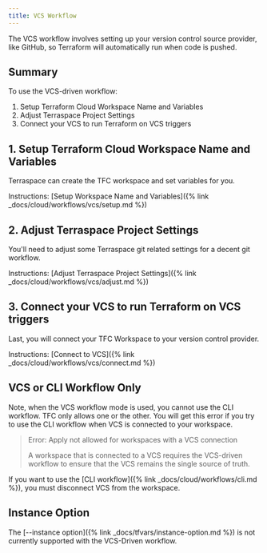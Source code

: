 ```yaml
---
title: VCS Workflow
---
```


The VCS workflow involves setting up your version control source provider, like GitHub, so Terraform will automatically run when code is pushed.

## Summary

To use the VCS-driven workflow:

1. Setup Terraform Cloud Workspace Name and Variables
2. Adjust Terraspace Project Settings
3. Connect your VCS to run Terraform on VCS triggers

## 1. Setup Terraform Cloud Workspace Name and Variables

Terraspace can create the TFC workspace and set variables for you.

Instructions: [Setup Workspace Name and Variables]({% link _docs/cloud/workflows/vcs/setup.md %})

## 2. Adjust Terraspace Project Settings

You'll need to adjust some Terraspace git related settings for a decent git workflow.

Instructions: [Adjust Terraspace Project Settings]({% link _docs/cloud/workflows/vcs/adjust.md %})

## 3. Connect your VCS to run Terraform on VCS triggers

Last, you will connect your TFC Workspace to your version control provider.

Instructions: [Connect to VCS]({% link _docs/cloud/workflows/vcs/connect.md %})

## VCS or CLI Workflow Only

Note, when the VCS workflow mode is used, you cannot use the CLI workflow. TFC only allows one or the other.  You will get this error if you try to use the CLI workflow when VCS is connected to your workspace.

> Error: Apply not allowed for workspaces with a VCS connection
>
> A workspace that is connected to a VCS requires the VCS-driven workflow to
    ensure that the VCS remains the single source of truth.

If you want to use the [CLI workflow]({% link _docs/cloud/workflows/cli.md %}), you must disconnect VCS from the workspace.

## Instance Option

The [--instance option]({% link _docs/tfvars/instance-option.md %}) is not currently supported with the VCS-Driven workflow.
